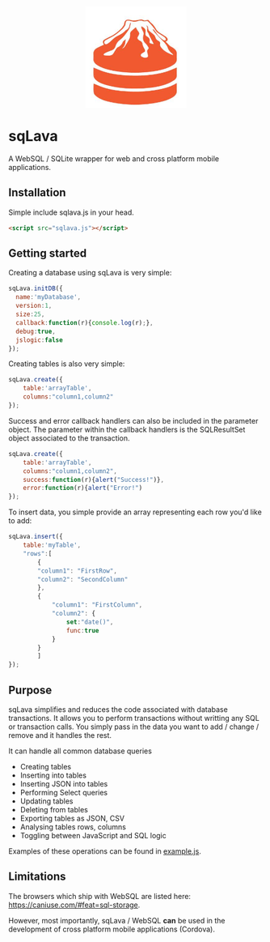 <p align="center">
	<img align="center" width="200" height="200" src="/sqLava.png">
</p>

# sqLava

A WebSQL / SQLite wrapper for web and cross platform mobile applications.

## Installation

Simple include sqlava.js in your head.

```html
<script src="sqlava.js"></script>
````

## Getting started

Creating a database using sqLava is very simple:

```javascript
sqLava.initDB({
  name:'myDatabase',
  version:1,
  size:25,
  callback:function(r){console.log(r);},
  debug:true,
  jslogic:false
});
```

Creating tables is also very simple:

```javascript
sqLava.create({
	table:'arrayTable',
	columns:"column1,column2"
});
```

Success and error callback handlers can also be included in the parameter object. The parameter within the callback handlers is the SQLResultSet object associated to the transaction.

```javascript
sqLava.create({
	table:'arrayTable',
	columns:"column1,column2",
	success:function(r){alert("Success!")},
	error:function(r){alert("Error!")
});
```

To insert data, you simple provide an array representing each row you'd like to add:

```javascript
sqLava.insert({
	table:'myTable',
	"rows":[
		{
		"column1": "FirstRow",
		"column2": "SecondColumn"
		},
		{
			"column1": "FirstColumn",
			"column2": {
				set:"date()",
				func:true
			}
		}
		]
});
```

## Purpose

sqLava simplifies and reduces the code associated with database transactions. It allows you to perform transactions without writting any SQL or transaction calls. You simply pass in the data you want to add / change / remove and it handles the rest.

It can handle all common database queries 

- Creating tables
- Inserting into tables
- Inserting JSON into tables
- Performing Select queries
- Updating tables
- Deleting from tables
- Exporting tables as JSON, CSV
- Analysing tables rows, columns
- Toggling between JavaScript and SQL logic

Examples of these operations can be found in [example.js](/example.js).

## Limitations

The browsers which ship with WebSQL are listed here: https://caniuse.com/#feat=sql-storage.

However, most importantly, sqLava / WebSQL **can** be used in the development of cross platform mobile applications (Cordova).
